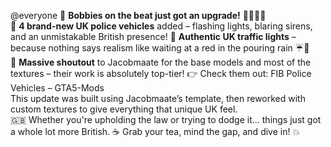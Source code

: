@everyone
🚨 **Bobbies on the beat just got an upgrade!** 👮‍♂️👮‍♀️
<br>
🔹 **4 brand-new UK police vehicles** added – flashing lights, blaring sirens, and an unmistakable British presence!
🔹 **Authentic UK traffic lights** – because nothing says realism like waiting at a red in the pouring rain ☔🚦
<br>
🔧 **Massive shoutout** to Jacobmaate for the base models and most of the textures – their work is absolutely top-tier!
👉 Check them out: FIB Police Vehicles – GTA5-Mods
<br>
This update was built using Jacobmaate’s template, then reworked with custom textures to give everything that unique UK feel.
<br>
🇬🇧 Whether you're upholding the law or trying to dodge it... things just got a whole lot more British.
☕ Grab your tea, mind the gap, and dive in! 💥

